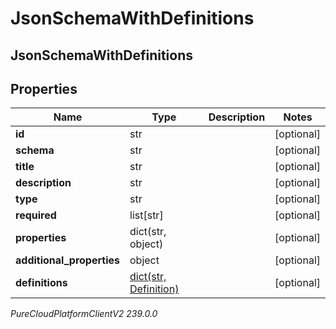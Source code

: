 # JsonSchemaWithDefinitions

## JsonSchemaWithDefinitions

## Properties

|Name | Type | Description | Notes|
|------------ | ------------- | ------------- | -------------|
| **id** | str |  | [optional] |
| **schema** | str |  | [optional] |
| **title** | str |  | [optional] |
| **description** | str |  | [optional] |
| **type** | str |  | [optional] |
| **required** | list[str] |  | [optional] |
| **properties** | dict(str, object) |  | [optional] |
| **additional_properties** | object |  | [optional] |
| **definitions** | [dict(str, Definition)](Definition) |  | [optional] |



_PureCloudPlatformClientV2 239.0.0_
